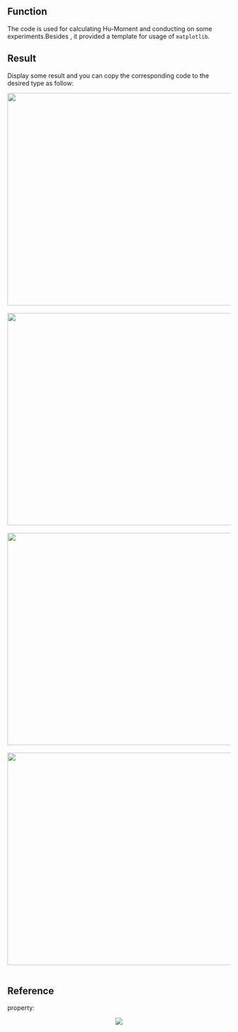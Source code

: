 ## Function 
The code is used for calculating Hu-Moment and conducting on some experiments.Besides , it provided a template for usage of `matplotlib`.


## Result
Display some result and you can copy the corresponding code to the desired type as follow: 
<div align=center><img width="600" height="480" src="https://github.com/ming71/toolbox/blob/master/matplotlib/4vars.png"/></div><br/>

<div align=center><img width="600" height="480" src="https://github.com/ming71/toolbox/blob/master/matplotlib/crop_3D_8.png"/></div><br/>

<div align=center><img width="600" height="480" src="https://github.com/ming71/toolbox/blob/master/matplotlib/Hu-hist.png"/></div><br/>

<div align=center><img width="600" height="480" src="https://github.com/ming71/toolbox/blob/master/matplotlib/s&r_no_canny.png"/></div><br/>


## Reference
property:
<div align=center><img  src="https://github.com/ming71/toolbox/blob/master/matplotlib/matplotlib-cheatsheet.png"/></div><br/>
